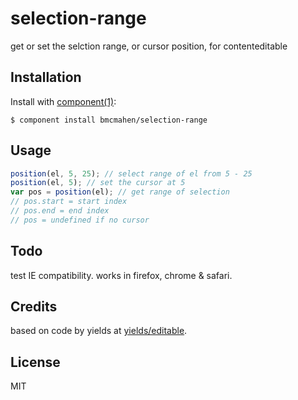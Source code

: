 
# selection-range

  get or set the selction range, or cursor position, for contenteditable

## Installation

  Install with [component(1)](http://component.io):

    $ component install bmcmahen/selection-range

## Usage

```javascript
position(el, 5, 25); // select range of el from 5 - 25
position(el, 5); // set the cursor at 5
var pos = position(el); // get range of selection
// pos.start = start index
// pos.end = end index
// pos = undefined if no cursor
```

## Todo

test IE compatibility. works in firefox, chrome & safari.

## Credits

based on code by yields at [yields/editable](https://github.com/yields/editable).

## License

  MIT
